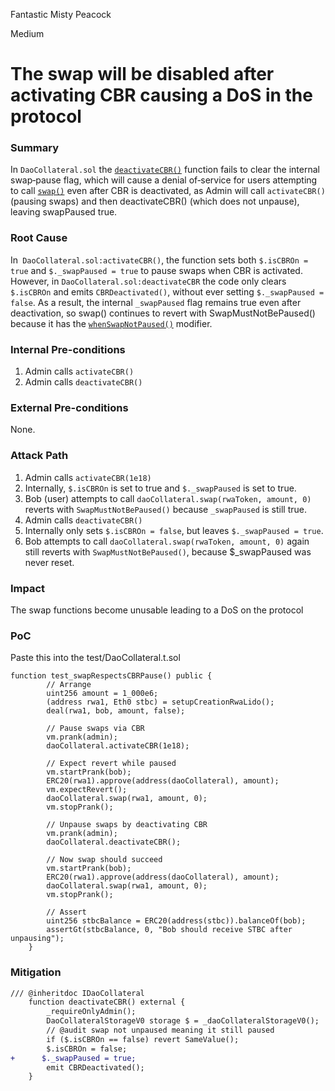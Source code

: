 Fantastic Misty Peacock

Medium

# The swap will be disabled after activating CBR causing a DoS in the protocol

### Summary

In `DaoCollateral.sol` the [`deactivateCBR()`](https://github.com/sherlock-audit/2025-05-usual-eth0/blob/main/eth0-protocol/src/daoCollateral/DaoCollateral.sol#L264-L270) function fails to clear the internal swap‐pause flag, which will cause a denial of‐service for users attempting to call [`swap()`](https://github.com/sherlock-audit/2025-05-usual-eth0/blob/main/eth0-protocol/src/daoCollateral/DaoCollateral.sol#L507) even after CBR is deactivated, as Admin will call `activateCBR()` (pausing swaps) and then deactivateCBR() (which does not unpause), leaving swapPaused true.

### Root Cause

In` DaoCollateral.sol:activateCBR()`, the function sets both `$.isCBROn = true` and `$._swapPaused = true` to pause swaps when CBR is activated. However, in `DaoCollateral.sol:deactivateCBR` the code only clears `$.isCBROn` and emits `CBRDeactivated()`, without ever setting `$._swapPaused = false`. As a result, the internal `_swapPaused` flag remains true even after deactivation, so swap() continues to revert with SwapMustNotBePaused() because it has the [`whenSwapNotPaused()`](https://github.com/sherlock-audit/2025-05-usual-eth0/blob/main/eth0-protocol/src/daoCollateral/DaoCollateral.sol#L120-L123) modifier.

### Internal Pre-conditions

1. Admin calls `activateCBR()`
2. Admin calls `deactivateCBR()` 

### External Pre-conditions

None. 

### Attack Path

1. Admin calls `activateCBR(1e18)`
2. Internally, `$.isCBROn` is set to true and `$._swapPaused` is set to true.
3. Bob (user) attempts to call `daoCollateral.swap(rwaToken, amount, 0)` reverts with `SwapMustNotBePaused()` because `_swapPaused` is still true.
4. Admin calls `deactivateCBR()`
5. Internally only sets `$.isCBROn = false`, but leaves `$._swapPaused = true`.
6. Bob attempts to call `daoCollateral.swap(rwaToken, amount, 0)` again still reverts with `SwapMustNotBePaused()`, because $_swapPaused was never reset.

### Impact

The swap functions become unusable leading to a DoS on the protocol

### PoC

Paste this into the test/DaoCollateral.t.sol

```solidity
function test_swapRespectsCBRPause() public {
        // Arrange
        uint256 amount = 1_000e6;
        (address rwa1, Eth0 stbc) = setupCreationRwaLido();
        deal(rwa1, bob, amount, false);

        // Pause swaps via CBR
        vm.prank(admin);
        daoCollateral.activateCBR(1e18);

        // Expect revert while paused
        vm.startPrank(bob);
        ERC20(rwa1).approve(address(daoCollateral), amount);
        vm.expectRevert();
        daoCollateral.swap(rwa1, amount, 0);
        vm.stopPrank();

        // Unpause swaps by deactivating CBR
        vm.prank(admin);
        daoCollateral.deactivateCBR();

        // Now swap should succeed
        vm.startPrank(bob);
        ERC20(rwa1).approve(address(daoCollateral), amount);
        daoCollateral.swap(rwa1, amount, 0);
        vm.stopPrank();

        // Assert
        uint256 stbcBalance = ERC20(address(stbc)).balanceOf(bob);
        assertGt(stbcBalance, 0, "Bob should receive STBC after unpausing");
    }

```


### Mitigation


```diff
/// @inheritdoc IDaoCollateral
    function deactivateCBR() external {
        _requireOnlyAdmin();
        DaoCollateralStorageV0 storage $ = _daoCollateralStorageV0();
        // @audit swap not unpaused meaning it still paused
        if ($.isCBROn == false) revert SameValue();
        $.isCBROn = false;
+      $._swapPaused = true;
        emit CBRDeactivated();
    }
```